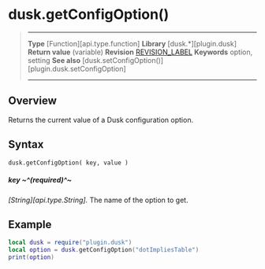# dusk.getConfigOption()

> --------------------- ------------------------------------------------------------------------------------------
> __Type__              [Function][api.type.function]
> __Library__           [dusk.*][plugin.dusk]
> __Return value__      (variable)
> __Revision__          [REVISION_LABEL](REVISION_URL)
> __Keywords__          option, setting
> __See also__          [dusk.setConfigOption()][plugin.dusk.setConfigOption]
> --------------------- ------------------------------------------------------------------------------------------


## Overview

Returns the current value of a Dusk configuration option.


## Syntax

	dusk.getConfigOption( key, value )

##### key ~^(required)^~
_[String][api.type.String]._ The name of the option to get.


## Example

``````lua
local dusk = require("plugin.dusk")
local option = dusk.getConfigOption("dotImpliesTable")
print(option)
``````
